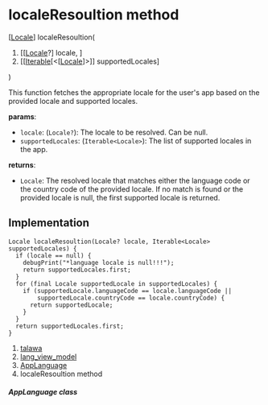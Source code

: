 
<div>

# localeResoultion method

</div>


[[Locale](https://api.flutter.dev/flutter/dart-ui/Locale-class.html)]
localeResoultion(

1.  [[[Locale](https://api.flutter.dev/flutter/dart-ui/Locale-class.html)?]
    locale, ]
2.  [[[Iterable](https://api.flutter.dev/flutter/dart-core/Iterable-class.html)[\<[[Locale](https://api.flutter.dev/flutter/dart-ui/Locale-class.html)]\>]]
    supportedLocales]

)



This function fetches the appropriate locale for the user\'s app based
on the provided locale and supported locales.

**params**:

-   `locale`: (`Locale?`): The locale to be resolved. Can be null.
-   `supportedLocales`: (`Iterable<Locale>`): The list of supported
    locales in the app.

**returns**:

-   `Locale`: The resolved locale that matches either the language code
    or the country code of the provided locale. If no match is found or
    the provided locale is null, the first supported locale is returned.



## Implementation

``` language-dart
Locale localeResoultion(Locale? locale, Iterable<Locale> supportedLocales) {
  if (locale == null) {
    debugPrint("*language locale is null!!!");
    return supportedLocales.first;
  }
  for (final Locale supportedLocale in supportedLocales) {
    if (supportedLocale.languageCode == locale.languageCode ||
        supportedLocale.countryCode == locale.countryCode) {
      return supportedLocale;
    }
  }
  return supportedLocales.first;
}
```







1.  [talawa](../../index.html)
2.  [lang_view_model](../../view_model_lang_view_model/)
3.  [AppLanguage](../../view_model_lang_view_model/AppLanguage-class.html)
4.  localeResoultion method

##### AppLanguage class







